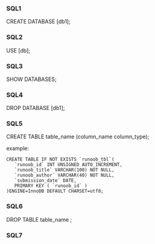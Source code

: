 ### SQL1

CREATE DATABASE [db1];

### SQL2

USE [db];

### SQL3

SHOW DATABASES;

### SQL4

DROP DATABASE [db1];

### SQL5

CREATE TABLE table_name (column_name column_type);

example:

```
CREATE TABLE IF NOT EXISTS `runoob_tbl`(
   `runoob_id` INT UNSIGNED AUTO_INCREMENT,
   `runoob_title` VARCHAR(100) NOT NULL,
   `runoob_author` VARCHAR(40) NOT NULL,
   `submission_date` DATE,
   PRIMARY KEY ( `runoob_id` )
)ENGINE=InnoDB DEFAULT CHARSET=utf8;
```

### SQL6

DROP TABLE table_name ;

### SQL7




